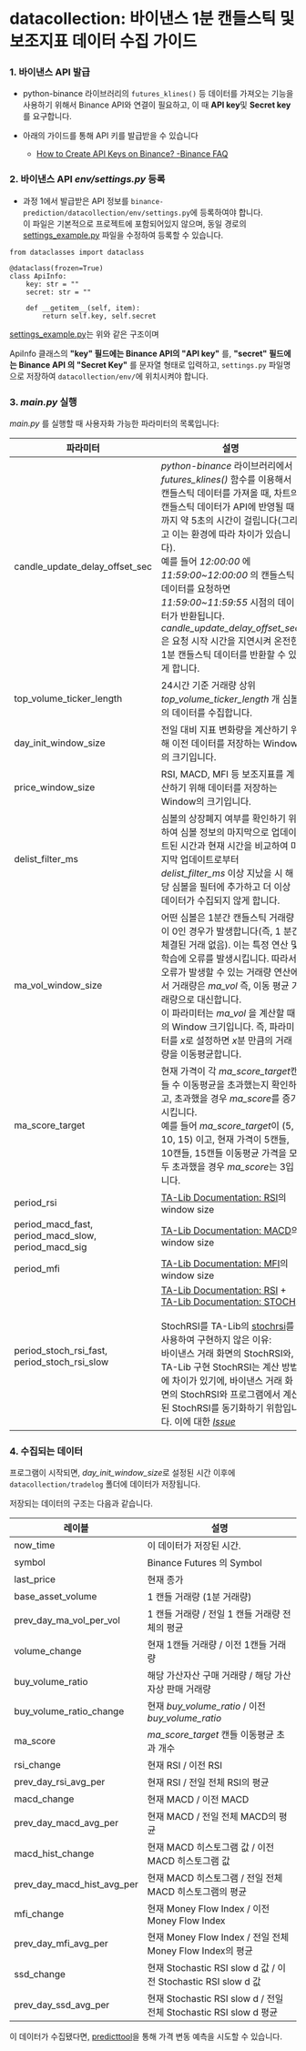 datacollection: 바이낸스 1분 캔들스틱 및 보조지표 데이터 수집 가이드
===

### 1. 바이낸스 API 발급

- python-binance 라이브러리의 `futures_klines()` 등 데이터를 가져오는 기능을 사용하기 위해서 Binance API와 연결이 필요하고, 이 때 **API key**및 **Secret key**를 요구합니다.  
  
- 아래의 가이드를 통해 API 키를 발급받을 수 있습니다  
  - [How to Create API Keys on Binance? -Binance FAQ](https://www.binance.com/en/support/faq/how-to-create-api-keys-on-binance-360002502072)

### 2. 바이낸스 API *env/settings.py* 등록

- 과정 1에서 발급받은 API 정보를 `binance-prediction/datacollection/env/settings.py`에 등록하여야 합니다.  
이 파일은 기본적으로 프로젝트에 포함되어있지 않으며, 동일 경로의
[settings_example.py](../datacollection/env/settings_example.py)
파일을 수정하여 등록할 수 있습니다.

```
from dataclasses import dataclass

@dataclass(frozen=True)
class ApiInfo:
    key: str = ""
    secret: str = ""

    def __getitem__(self, item):
        return self.key, self.secret
```

[settings_example.py](../datacollection/env/settings_example.py)는 위와 같은 구조이며  

ApiInfo 클래스의 **"key" 필드에는 Binance API의 "API key"** 를, **"secret" 필드에는 Binance API 의 "Secret Key"** 를 문자열 형태로 입력하고, `settings.py` 파일명으로 저장하여 `datacollection/env/`에 위치시켜야 합니다.  

### 3. *main.py* 실행

*main.py* 를 실행할 때 사용자화 가능한 파라미터의 목록입니다:

|파라미터|설명|기본값|
|-------|---|-----|
|candle_update_delay_offset_sec|*python-binance* 라이브러리에서 *futures_klines()* 함수를 이용해서 캔들스틱 데이터를 가져올 때, 차트의 캔들스틱 데이터가 API에 반영될 때 까지 약 5초의 시간이 걸립니다(그리고 이는 환경에 따라 차이가 있습니다).<br>예를 들어 *12:00:00* 에 *11:59:00~12:00:00* 의 캔들스틱 데이터를 요청하면 *11:59:00~11:59:55* 시점의 데이터가 반환됩니다. *candle_update_delay_offset_sec* 은 요청 시작 시간을 지연시켜 온전한 1분 캔들스틱 데이터를 반환할 수 있게 합니다.|8|
|top_volume_ticker_length|24시간 기준 거래량 상위 *top_volume_ticker_length* 개 심볼의 데이터를 수집합니다.|100|
|day_init_window_size|전일 대비 지표 변화량을 계산하기 위해 이전 데이터를 저장하는 Window의 크기입니다.|1440|
|price_window_size|RSI, MACD, MFI 등 보조지표를 계산하기 위해 데이터를 저장하는 Window의 크기입니다.|1440|
|delist_filter_ms|심볼의 상장폐지 여부를 확인하기 위하여 심볼 정보의 마지막으로 업데이트된 시간과 현재 시간을 비교하여 마지막 업데이트로부터 *delist_filter_ms* 이상 지났을 시 해당 심볼을 필터에 추가하고 더 이상 데이터가 수집되지 않게 합니다.|360000|
|ma_vol_window_size|어떤 심볼은 1분간 캔들스틱 거래량이 0인 경우가 발생합니다(즉, 1 분간 체결된 거래 없음). 이는 특정 연산 및 학습에 오류를 발생시킵니다. 따라서 오류가 발생할 수 있는 거래량 연산에서 거래량은 *ma_vol* 즉, 이동 평균 거래량으로 대신합니다.<br>이 파라미터는 *ma_vol* 을 계산할 때의 Window 크기입니다. 즉, 파라미터를 *x*로 설정하면 *x*분 만큼의 거래량을 이동평균합니다.|7|
|ma_score_target|현재 가격이 각 *ma_score_target*캔들 수 이동평균을 초과했는지 확인하고, 초과했을 경우 *ma_score*를 증가시킵니다.<br>예를 들어 *ma_score_target*이 (5, 10, 15) 이고, 현재 가격이 5캔들, 10캔들, 15캔들 이동평균 가격을 모두 초과했을 경우 *ma_score*는 3입니다.  |(5, 10, 15, 20, 30, 45, 60)|
|period_rsi|[TA-Lib Documentation: RSI](https://technical-analysis-library-in-python.readthedocs.io/en/latest/ta.html?highlight=rsi#ta.momentum.rsi)의 window size|12
|period_macd_fast,<br>period_macd_slow,<br>period_macd_sig|[TA-Lib Documentation: MACD](https://technical-analysis-library-in-python.readthedocs.io/en/latest/ta.html?highlight=macd#ta.trend.macd)의 window size|12,<br>26,<br>9
|period_mfi|[TA-Lib Documentation: MFI](https://technical-analysis-library-in-python.readthedocs.io/en/latest/ta.html?highlight=mfi#ta.volume.MFIIndicator)의 window size|21
|period_stoch_rsi_fast,<br>period_stoch_rsi_slow|[TA-Lib Documentation: RSI](https://technical-analysis-library-in-python.readthedocs.io/en/latest/ta.html?highlight=rsi#ta.momentum.rsi) + [TA-Lib Documentation: STOCH](https://technical-analysis-library-in-python.readthedocs.io/en/latest/ta.html?highlight=stoch#ta.momentum.stoch).<br><br>StochRSI를 TA-Lib의 [stochrsi](https://technical-analysis-library-in-python.readthedocs.io/en/latest/ta.html?highlight=stochrsi#ta.momentum.stochrsi)를 사용하여 구현하지 않은 이유:<br> 바이낸스 거래 화면의 StochRSI와, TA-Lib 구현 StochRSI는 계산 방법에 차이가 있기에, 바이낸스 거래 화면의 StochRSI와 프로그램에서 계산된 StochRSI를 동기화하기 위함입니다. 이에 대한 [*Issue*](https://github.com/TA-Lib/ta-lib-python/issues/203#issuecomment-804149529)|14,<br>3
  

### 4. 수집되는 데이터
프로그램이 시작되면, *day_init_window_size*로 설정된 시간 이후에 `datacollection/tradelog` 폴더에 데이터가 저장됩니다.

저장되는 데이터의 구조는 다음과 같습니다.

|레이블|설명|
|-----|---|
|now_time|이 데이터가 저장된 시간.|
|symbol|Binance Futures 의 Symbol|
|last_price|현재 종가|
|base_asset_volume|1 캔들 거래량 (1분 거래량)|	
|prev_day_ma_vol_per_vol|1 캔들 거래량 / 전일 1 캔들 거래량 전체의 평균|
|volume_change|현재 1캔들 거래량 / 이전 1캔들 거래량|
|buy_volume_ratio|해당 가산자산 구매 거래량 / 해당 가산자상 판매 거래량|
|buy_volume_ratio_change|현재 *buy_volume_ratio* / 이전 *buy_volume_ratio*|
|ma_score|*ma_score_target* 캔들 이동평균 초과 개수|
|rsi_change|현재 RSI / 이전 RSI|
|prev_day_rsi_avg_per|현재 RSI / 전일 전체 RSI의 평균|	
|macd_change|현재 MACD / 이전 MACD|
|prev_day_macd_avg_per|현재 MACD / 전일 전체 MACD의 평균|
|macd_hist_change|현재 MACD 히스토그램 값 / 이전 MACD 히스토그램 값|
|prev_day_macd_hist_avg_per|현재 MACD 히스토그램 / 전일 전체 MACD 히스토그램의 평균|
|mfi_change|현재 Money Flow Index / 이전 Money Flow Index|
|prev_day_mfi_avg_per|현재 Money Flow Index / 전일 전체 Money Flow Index의 평균|
|ssd_change|현재 Stochastic RSI slow d 값 / 이전 Stochastic RSI slow d 값|
|prev_day_ssd_avg_per|현재 Stochastic RSI slow d / 전일 전체 Stochastic RSI slow d 평균|


이 데이터가 수집됐다면, [predicttool](docs/predicttool.md)을 통해 가격 변동 예측을 시도할 수 있습니다.